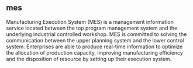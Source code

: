 ## mes
Manufacturing Execution System (MES) is a management information service located between the top program management system and the underlying industrial controlled workshop. MES is committed to solving the communication between the upper planning system and the lower control system. Enterprises are able to produce real-time information to optimize the allocation of production capacity, improving manufacturing efficiency and the disposition of resource by setting up their execution system.
